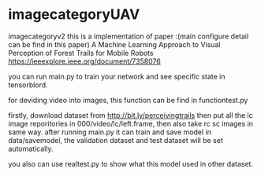 # imagecategoryUAV
imagecategoryv2
this is a implementation of paper :(main configure detail can be find in this paper)
A Machine Learning Approach to Visual Perception of Forest Trails for Mobile Robots https://ieeexplore.ieee.org/document/7358076

you can run main.py to train your network and see specific state in tensorblord. 


for deviding video into images, this function can be find in functiontest.py

firstly, download dataset from http://bit.ly/perceivingtrails
then put all the lc image reporitories in 000/video/lc/left.frame, 
then also take rc sc images in same way. after running main.py it can train and save model in data/savemodel,
the validation dataset and test dataset will be set automatically.

you also can use realtest.py to show what this model used in other dataset.
